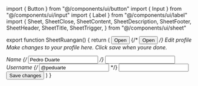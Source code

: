 import { Button } from "@/components/ui/button"
import { Input } from "@/components/ui/input"
import { Label } from "@/components/ui/label"
import {
  Sheet,
  SheetClose,
  SheetContent,
  SheetDescription,
  SheetFooter,
  SheetHeader,
  SheetTitle,
  SheetTrigger,
} from "@/components/ui/sheet"

export function SheetRuangan() {
  return (
    <Sheet>
      <SheetTrigger asChild>
        <button>Open</button>
        {/* <Button variant="outline">Open</Button> */}
      </SheetTrigger>
      <SheetContent>
        <SheetHeader>
          <SheetTitle>Edit profile</SheetTitle>
          <SheetDescription>
            Make changes to your profile here. Click save when youre done.
          </SheetDescription>
        </SheetHeader>
        <div className="grid gap-4 py-4">
          <div className="grid grid-cols-4 items-center gap-4">
            <Label htmlFor="name" className="text-right">
              Name
            </Label>
            {/* <Input id="name" value="Pedro Duarte" className="col-span-3" /> */}
            <Input id="name" defaultValue="Pedro Duarte" className="col-span-3" />
          </div>
          <div className="grid grid-cols-4 items-center gap-4">
            <Label htmlFor="username" className="text-right">
              Username
            </Label>
            {/* <Input id="username" value="@peduarte" className="col-span-3" /> */}
            <Input id="username" defaultValue="@peduarte" className="col-span-3" />
          </div>
        </div>
        <SheetFooter>
          <SheetClose asChild>
            <Button type="submit">Save changes</Button>
          </SheetClose>
        </SheetFooter>
      </SheetContent>
    </Sheet>
  )
}
